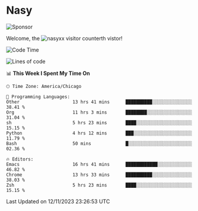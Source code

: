 # Nasy

<!--
<p align="center">
<img height="200" src="https://github-readme-stats.vercel.app/api?username=nasyxx&count_private=true&show_icons=true&theme=dracula&include_all_commits=true"/>
<img height="200" src="https://github-readme-stats.vercel.app/api/top-langs/?username=nasyxx&theme=dracula&hide=html,jupyter+notebook&count_private=true&show_icons=true"/>
</p>

  
----------------
-->

![Sponsor](https://img.shields.io/static/v1.svg?label=Sponsor&message=%E2%9D%A4&logo=GitHub&style=flat&color=pink)
 
Welcome, the ![nasyxx visitor counter](https://count.getloli.com/get/@nasyxx?theme=rule34)th vistor!
 
<!--START_SECTION:waka-->
![Code Time](http://img.shields.io/badge/Code%20Time-3%2C942%20hrs%2017%20mins-blue)

![Lines of code](https://img.shields.io/badge/From%20Hello%20World%20I%27ve%20Written-6.3%20million%20lines%20of%20code-blue)

📊 **This Week I Spent My Time On** 

```text
🕑︎ Time Zone: America/Chicago

💬 Programming Languages: 
Other                    13 hrs 41 mins      ██████████░░░░░░░░░░░░░░░   38.41 % 
Org                      11 hrs 3 mins       ████████░░░░░░░░░░░░░░░░░   31.04 % 
sh                       5 hrs 23 mins       ████░░░░░░░░░░░░░░░░░░░░░   15.15 % 
Python                   4 hrs 12 mins       ███░░░░░░░░░░░░░░░░░░░░░░   11.79 % 
Bash                     50 mins             █░░░░░░░░░░░░░░░░░░░░░░░░   02.36 % 

🔥 Editors: 
Emacs                    16 hrs 41 mins      ████████████░░░░░░░░░░░░░   46.82 % 
Chrome                   13 hrs 33 mins      ██████████░░░░░░░░░░░░░░░   38.03 % 
Zsh                      5 hrs 23 mins       ████░░░░░░░░░░░░░░░░░░░░░   15.15 % 
```


 Last Updated on 12/11/2023 23:26:53 UTC
<!--END_SECTION:waka-->

<!-- ![visitors](https://visitor-badge.laobi.icu/badge?page_id=nasyxx.nasyxx) -->
